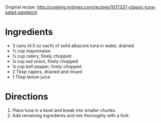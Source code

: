 Original recipe: http://cooking.nytimes.com/recipes/1017337-classic-tuna-salad-sandwich

# Ingredients

- 3 cans (4.5 oz each) of solid albacore tuna in water, drained
- ½ cup mayonnaise
- ½ cup celery, finely chopped
- ¼ cup red onion, finely chopped
- ¼ cup bell pepper, finely chopped
- 2 Tbsp capers, drained and rinsed
- 1 Tbsp lemon juice

# Directions

1. Place tuna in a bowl and break into smaller chunks.
1. Add remaining ingredients and mix thoroughly with a fork.
